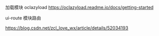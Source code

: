 

加载模块 oclazyload
https://oclazyload.readme.io/docs/getting-started


ui-route 模块路由

https://blog.csdn.net/zcl_love_wx/article/details/52034193